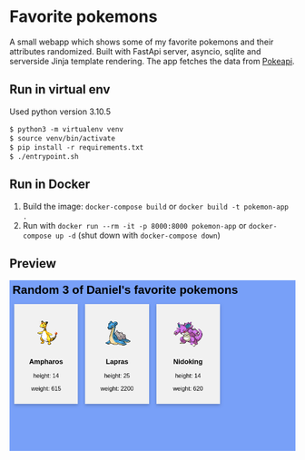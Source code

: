 # Favorite pokemons
A small webapp which shows some of my favorite pokemons and their attributes randomized.
Built with FastApi server, asyncio, sqlite and serverside Jinja template rendering. The app fetches the data from [Pokeapi](https://pokeapi.co/).

## Run in virtual env
Used python version 3.10.5
```
$ python3 -m virtualenv venv
$ source venv/bin/activate
$ pip install -r requirements.txt
$ ./entrypoint.sh
```

## Run in Docker

1. Build the image: `docker-compose build` or `docker build -t pokemon-app .`
2. Run with `docker run --rm -it -p 8000:8000 pokemon-app` or `docker-compose up -d` (shut down with `docker-compose down`)

## Preview

![preview](doc/preview.png)